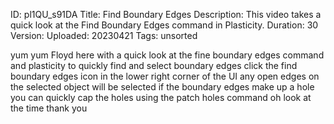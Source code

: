ID: pl1QU_s91DA
Title: Find Boundary Edges
Description: This video takes a quick look at the Find Boundary Edges command in Plasticity.
Duration: 30
Version: 
Uploaded: 20230421
Tags: unsorted

yum yum Floyd here with a quick look at
the fine boundary edges command and
plasticity to quickly find and select
boundary edges click the find boundary
edges icon in the lower right corner of
the UI any open edges on the selected
object will be selected if the boundary
edges make up a hole you can quickly cap
the holes using the patch holes command
oh look at the time
thank you
